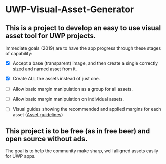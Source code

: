 # UWP-Visual-Asset-Generator

## This is a project to develop an easy to use visual asset tool for UWP projects.

Immediate goals (2019) are to have the app progress through these stages of capability:
- [x]  Accept a base (transparent) image, and then create a single correctly sized and named asset from it.
- [x] Create ALL the assets instead of just one.
- [ ] Allow basic margin manipulation as a group for all assets.
- [ ] Allow basic margin manipulation on individual assets.
- [ ]  Visual guides showing the recommended and applied margins for each asset ([Asset guidelines](https://docs.microsoft.com/en-us/windows/uwp/design/style/app-icons-and-logos))


## This project is to be free (as in free beer) and open source without ads.

The goal is to help the community make sharp, well alligned assets easily for UWP apps.
